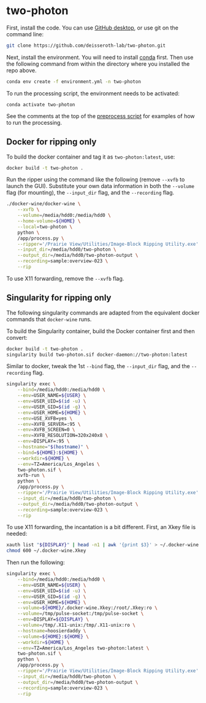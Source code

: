 # two-photon

First, install the code.  You can use [GitHub desktop](https://desktop.github.com/), or use git on the command line:

```bash
git clone https://github.com/deisseroth-lab/two-photon.git
```

Next, install the environment.  You will need to install [conda](https://docs.conda.io/en/latest/) first.  Then
use the following command from within the directory where you installed the repo above.

```bash
conda env create -f environment.yml -n two-photon
```

To run the processing script, the environment needs to be activated:
```
conda activate two-photon
```

See the comments at the top of the [preprocess script](https://github.com/deisseroth-lab/two-photon/blob/master/process.py)
for examples of how to run the processing.

## Docker for ripping only

To build the docker container and tag it as `two-photon:latest`, use:

```bash
docker build -t two-photon .
```

Run the ripper using the command like the following (remove `--xvfb` to launch the GUI).  Substitute your own
data information in both the `--volume` flag (for mounting), the `--input_dir` flag, and the `--recording` flag.  

```bash
./docker-wine/docker-wine \
    --xvfb \
    --volume=/media/hdd0:/media/hdd0 \
    --home-volume=${HOME} \
    --local=two-photon \
    python \
    /app/process.py \
    --ripper='/Prairie View/Utilities/Image-Block Ripping Utility.exe' \
    --input_dir=/media/hdd0/two-photon \
    --output_dir=/media/hdd0/two-photon-output \
    --recording=sample:overview-023 \
    --rip
```

To use X11 forwarding, remove the `--xvfb` flag.

## Singularity for ripping only

The following singularity commands are adapted from the equivalent docker commands that 
`docker-wine` runs.

To build the Singularity container, build the Docker container first and then convert:

```bash
docker build -t two-photon .
singularity build two-photon.sif docker-daemon://two-photon:latest
```

Similar to docker, tweak the 1st `--bind` flag, the `--input_dir` flag, and the `--recording` flag.  

```bash
singularity exec \
    --bind=/media/hdd0:/media/hdd0 \
    --env=USER_NAME=${USER} \
    --env=USER_UID=$(id -u) \
    --env=USER_GID=$(id -g) \
    --env=USER_HOME=${HOME} \
    --env=USE_XVFB=yes \
    --env=XVFB_SERVER=:95 \
    --env=XVFB_SCREEN=0 \
    --env=XVFB_RESOLUTION=320x240x8 \
    --env=DISPLAY=:95 \
    --hostname="$(hostname)" \
    --bind=${HOME}:${HOME} \
    --workdir=${HOME} \
    --env=TZ=America/Los_Angeles \
    two-photon.sif \
    xvfb-run \
    python \
    /app/process.py \
    --ripper='/Prairie View/Utilities/Image-Block Ripping Utility.exe' \
    --input_dir=/media/hdd0/two-photon \
    --output_dir=/media/hdd0/two-photon-output \
    --recording=sample:overview-023 \
    --rip
```

To use X11 forwarding, the incantation is a bit different.  First, an Xkey file is needed:

```bash
xauth list "${DISPLAY}" | head -n1 | awk '{print $3}' > ~/.docker-wine.Xkey
chmod 600 ~/.docker-wine.Xkey
```

Then run the following:

```bash
singularity exec \
    --bind=/media/hdd0:/media/hdd0 \
    --env=USER_NAME=${USER} \
    --env=USER_UID=$(id -u) \
    --env=USER_GID=$(id -g) \
    --env=USER_HOME=${HOME} \
    --volume=${HOME}/.docker-wine.Xkey:/root/.Xkey:ro \
    --volume=/tmp/pulse-socket:/tmp/pulse-socket \
    --env=DISPLAY=${DISPLAY} \
    --volume=/tmp/.X11-unix:/tmp/.X11-unix:ro \
    --hostname=hoosierdaddy \
    --volume=${HOME}:${HOME} \
    --workdir=${HOME} \
    --env=TZ=America/Los_Angeles two-photon:latest \
    two-photon.sif \
    python \
    /app/process.py \
    --ripper='/Prairie View/Utilities/Image-Block Ripping Utility.exe' \
    --input_dir=/media/hdd0/two-photon \
    --output_dir=/media/hdd0/two-photon-output \
    --recording=sample:overview-023 \
    --rip
```

